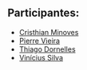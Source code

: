 ## Participantes:

- [Cristhian Minoves](https://github.com/CMinoves)
- [Pierre Vieira](https://github.com/PierreVieira)
- [Thiago Dornelles](https://github.com/thiagodff)
- [Vinícius Silva](https://github.com/vnszero)
